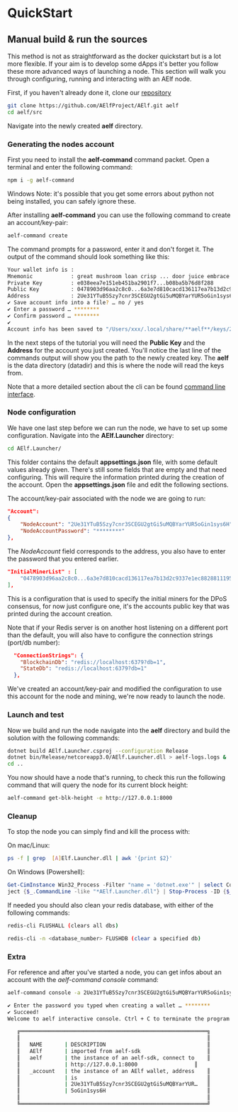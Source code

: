 # QuickStart

## Manual build & run the sources

This method is not as straightforward as the docker quickstart but is a lot more flexible. If your aim is to develop some dApps it's better you follow these more advanced ways of launching a node. This section will walk you through configuring, running and interacting with an AElf node.

First, if you haven't already done it, clone our [repository](https://github.com/AElfProject/AElf)

```bash
git clone https://github.com/AElfProject/AElf.git aelf
cd aelf/src
```

Navigate into the newly created **aelf** directory.

### Generating the nodes account

First you need to install the **aelf-command** command packet. Open a terminal and enter the following command:

```bash
npm i -g aelf-command
```

Windows Note: it's possible that you get some errors about python not being installed, you can safely ignore these.

After installing **aelf-command** you can use the following command to create an account/key-pair:

```bash
aelf-command create
```

The command prompts for a password, enter it and don't forget it. The output of the command should look something like this:

```bash
Your wallet info is :
Mnemonic            : great mushroom loan crisp ... door juice embrace
Private Key         : e038eea7e151eb451ba2901f7...b08ba5b76d8f288
Public Key          : 0478903d96aa2c8c0...6a3e7d810cacd136117ea7b13d2c9337e1ec88288111955b76ea
Address             : 2Ue31YTuB5Szy7cnr3SCEGU2gtGi5uMQBYarYUR5oGin1sys6H
✔ Save account info into a file? … no / yes
✔ Enter a password … ********
✔ Confirm password … ********
✔
Account info has been saved to "/Users/xxx/.local/share/**aelf**/keys/2Ue31YTuB5Szy7cnr...Gi5uMQBYarYUR5oGin1sys6H.json"
```

In the next steps of the tutorial you will need the **Public Key** and the **Address** for the account you just created. You'll notice the last line of the 
commands output will show you the path to the newly created key. The **aelf** is the data directory (datadir) and this is where the node will read the keys from.

Note that a more detailed section about the cli can be found [command line interface](../cli/cli.md).

### Node configuration

We have one last step before we can run the node, we have to set up some configuration. Navigate into the **AElf.Launcher** directory:

```bash
cd AElf.Launcher/
```

This folder contains the default **appsettings.json** file, with some default values already given. There's still some fields that are empty and that need configuring. This will require the information printed during the creation of the account. Open the **appsettings.json** file and edit the following sections.

The account/key-pair associated with the node we are going to run:

```json
"Account":
{
    "NodeAccount": "2Ue31YTuB5Szy7cnr3SCEGU2gtGi5uMQBYarYUR5oGin1sys6H",
    "NodeAccountPassword": "********"
},
```

The *NodeAccount* field corresponds to the address, you also have to enter the password that you entered earlier.

```json
"InitialMinerList" : [
    "0478903d96aa2c8c0...6a3e7d810cacd136117ea7b13d2c9337e1ec88288111955b76ea"
],
```

This is a configuration that is used to specify the initial miners for the DPoS consensus, for now just configure one, it's the accounts public key that was printed during the account creation.

Note that if your Redis server is on another host listening on a different port than the default, you will also have to configure the connection strings (port/db number):

```json
  "ConnectionStrings": {
    "BlockchainDb": "redis://localhost:6379?db=1",
    "StateDb": "redis://localhost:6379?db=1"
  },
```

We've created an account/key-pair and modified the configuration to use this account for the node and mining, we're now ready to launch the node.

### Launch and test

Now we build and run the node navigate into the **aelf** directory and build the solution with the following commands:

```bash
dotnet build AElf.Launcher.csproj --configuration Release
dotnet bin/Release/netcoreapp3.0/AElf.Launcher.dll > aelf-logs.logs &
cd ..
```

You now should have a node that's running, to check this run the following command that will query the node for its current block height:

```bash
aelf-command get-blk-height -e http://127.0.0.1:8000
```

### Cleanup

To stop the node you can simply find and kill the process with:

On mac/Linux:
```bash
ps -f | grep  [A]Elf.Launcher.dll | awk '{print $2}'
```

On Windows (Powershell):
```Powershell
Get-CimInstance Win32_Process -Filter "name = 'dotnet.exe'" | select CommandLine,ProcessId | Where-Ob
ject {$_.CommandLine -like "*AElf.Launcher.dll"} | Stop-Process -ID {$_.ProcessId}
```

If needed you should also clean your redis database, with either of the following commands:

```bash
redis-cli FLUSHALL (clears all dbs)
```

```bash
redis-cli -n <database_number> FLUSHDB (clear a specified db)
```

### Extra

For reference and after you've started a node, you can get infos about an account with the *aelf-command console* command:

```bash
aelf-command console -a 2Ue31YTuB5Szy7cnr3SCEGU2gtGi5uMQBYarYUR5oGin1sys6H

✔ Enter the password you typed when creating a wallet … ********
✔ Succeed!
Welcome to aelf interactive console. Ctrl + C to terminate the program. Double tap Tab to list objects

   ╔═══════════════════════════════════════════════════════════╗
   ║                                                           ║
   ║   NAME       | DESCRIPTION                                ║
   ║   AElf       | imported from aelf-sdk                     ║
   ║   aelf       | the instance of an aelf-sdk, connect to    ║
   ║              | http://127.0.0.1:8000                  ║
   ║   _account   | the instance of an AElf wallet, address    ║
   ║              | is                                         ║
   ║              | 2Ue31YTuB5Szy7cnr3SCEGU2gtGi5uMQBYarYUR…   ║
   ║              | 5oGin1sys6H                                ║
   ║                                                           ║
   ╚═══════════════════════════════════════════════════════════╝
```

